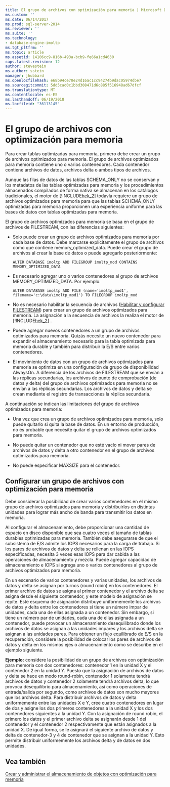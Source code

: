 ```yaml
---
title: El grupo de archivos con optimización para memoria | Microsoft Docs
ms.custom: ''
ms.date: 06/14/2017
ms.prod: sql-server-2014
ms.reviewer: ''
ms.suite: ''
ms.technology:
- database-engine-imoltp
ms.tgt_pltfrm: ''
ms.topic: article
ms.assetid: 14106cc9-816b-493a-bcb9-fe66a1cd4630
caps.latest.revision: 12
author: stevestein
ms.author: sstein
manager: jhubbard
ms.openlocfilehash: e68b94ce70e24d16ac1cc94274b9dac05974dbe7
ms.sourcegitcommit: 5dd5cad0c1bbd308471d6c885f516948ad67dfcf
ms.translationtype: MT
ms.contentlocale: es-ES
ms.lasthandoff: 06/19/2018
ms.locfileid: "36113145"
---
```

# <a name="the-memory-optimized-filegroup"></a>El grupo de archivos con optimización para memoria
  Para crear tablas optimizadas para memoria, primero debe crear un grupo de archivos optimizados para memoria. El grupo de archivos optimizados para memoria contiene uno o varios contenedores. Cada contenedor contiene archivos de datos, archivos delta o ambos tipos de archivos.  
  
 Aunque las filas de datos de las tablas SCHEMA_ONLY no se conservan y los metadatos de las tablas optimizadas para memoria y los procedimientos almacenados compilados de forma nativa se almacenan en los catálogos tradicionales, el motor de [!INCLUDE[hek_2](../../includes/hek-2-md.md)] todavía requiere un grupo de archivos optimizados para memoria para que las tablas SCHEMA_ONLY optimizadas para memoria proporcionen una experiencia uniforme para las bases de datos con tablas optimizadas para memoria.  
  
 El grupo de archivos optimizados para memoria se basa en el grupo de archivos de FILESTREAM, con las diferencias siguientes:  
  
-   Solo puede crear un grupo de archivos optimizados para memoria por cada base de datos. Debe marcarse explícitamente el grupo de archivos como que contiene memory_optimized_data. Puede crear el grupo de archivos al crear la base de datos o puede agregarlo posteriormente:  
  
    ```  
    ALTER DATABASE imoltp ADD FILEGROUP imoltp_mod CONTAINS MEMORY_OPTIMIZED_DATA  
    ```  
  
-   Es necesario agregar uno o varios contenedores al grupo de archivos MEMORY_OPTIMIZED_DATA. Por ejemplo:  
  
    ```  
    ALTER DATABASE imoltp ADD FILE (name='imoltp_mod1', filename='c:\data\imoltp_mod1') TO FILEGROUP imoltp_mod  
    ```  
  
-   No es necesario habilitar la secuencia de archivos ([Habilitar y configurar FILESTREAM](../blob/enable-and-configure-filestream.md)) para crear un grupo de archivos optimizados para memoria. La asignación a la secuencia de archivos la realiza el motor de [!INCLUDE[hek_2](../../includes/hek-2-md.md)] .  
  
-   Puede agregar nuevos contenedores a un grupo de archivos optimizados para memoria. Quizás necesite un nuevo contenedor para expandir el almacenamiento necesario para la tabla optimizada para memoria durable y también para distribuir la E/S entre varios contenedores.  
  
-   El movimiento de datos con un grupo de archivos optimizados para memoria se optimiza en una configuración de grupo de disponibilidad AlwaysOn. A diferencia de los archivos de FILESTREAM que se envían a las réplicas secundarias, los archivos de punto de comprobación (de datos y delta) del grupo de archivos optimizados para memoria no se envían a las réplicas secundarias. Los archivos de datos y delta se crean mediante el registro de transacciones la réplica secundaria.  
  
 A continuación se indican las limitaciones del grupo de archivos optimizados para memoria:  
  
-   Una vez que crea un grupo de archivos optimizados para memoria, solo puede quitarlo si quita la base de datos. En un entorno de producción, no es probable que necesite quitar el grupo de archivos optimizados para memoria.  
  
-   No puede quitar un contenedor que no esté vacío ni mover pares de archivos de datos y delta a otro contenedor en el grupo de archivos optimizados para memoria.  
  
-   No puede especificar MAXSIZE para el contenedor.  
  
## <a name="configuring-a-memory-optimized-filegroup"></a>Configurar un grupo de archivos con optimización para memoria  
 Debe considerar la posibilidad de crear varios contenedores en el mismo grupo de archivos optimizados para memoria y distribuirlos en distintas unidades para lograr más ancho de banda para transmitir los datos en memoria.  
  
 Al configurar el almacenamiento, debe proporcionar una cantidad de espacio en disco disponible que sea cuatro veces el tamaño de tablas durables optimizadas para memoria. También debe asegurarse de que el subsistema de E/S admite los IOPS necesarios para la carga de trabajo. Si los pares de archivos de datos y delta se rellenan en las IOPS especificadas, necesita 3 veces esas IOPS para dar cabida a las operaciones de almacenamiento y mezcla. Puede agregar capacidad de almacenamiento e IOPS si agrega uno o varios contenedores al grupo de archivos optimizados para memoria.  
  
 En un escenario de varios contenedores y varias unidades, los archivos de datos y delta se asignan por turnos (round robin) en los contenedores. El primer archivo de datos se asigna al primer contenedor y el archivo delta se asigna desde el siguiente contenedor, y este modelo de asignación se repite. Este esquema de asignación distribuye uniformemente los archivos de datos y delta entre los contenedores si tiene un número impar de unidades, cada una de ellas asignada a un contenedor. Sin embargo, si tiene un número par de unidades, cada una de ellas asignada a un contenedor, puede provocar un almacenamiento desequilibrado donde los archivos de datos se asignan a las unidades impares y los archivos delta se asignan a las unidades pares. Para obtener un flujo equilibrado de E/S en la recuperación, considere la posibilidad de colocar los pares de archivos de datos y delta en los mismos ejes o almacenamiento como se describe en el ejemplo siguiente.  
  
 **Ejemplo:** considere la posibilidad de un grupo de archivos con optimización para memoria con dos contenedores: contenedor 1 en la unidad X y el contenedor 2 en la unidad Y. Puesto que la asignación de archivos de datos y delta se hace en modo round-robin, contenedor 1 solamente tendrá archivos de datos y contenedor 2 solamente tendrá archivos delta, lo que provoca desequilibrio para almacenamiento, así como operaciones de entrada/salida por segundo, como archivos de datos son mucho mayores que los archivos delta. Para distribuir archivos de datos y delta uniformemente entre las unidades X e Y, cree cuatro contenedores en lugar de dos y asigne los dos primeros contenedores a la unidad X y los dos contenedores siguientes a la unidad Y. Con la asignación de round robin, el primero los datos y el primer archivo delta se asignarán desde 1 del contenedor y el contenedor 2 respectivamente que están asignados a la unidad X. De igual forma, se le asignará el siguiente archivo de datos y delta de contenedor-3 y 4 de contenedor que se asignan a la unidad Y. Esto permite distribuir uniformemente los archivos delta y de datos en dos unidades.  
  
## <a name="see-also"></a>Vea también  
 [Crear y administrar el almacenamiento de objetos con optimización para memoria](creating-and-managing-storage-for-memory-optimized-objects.md)  
  
  